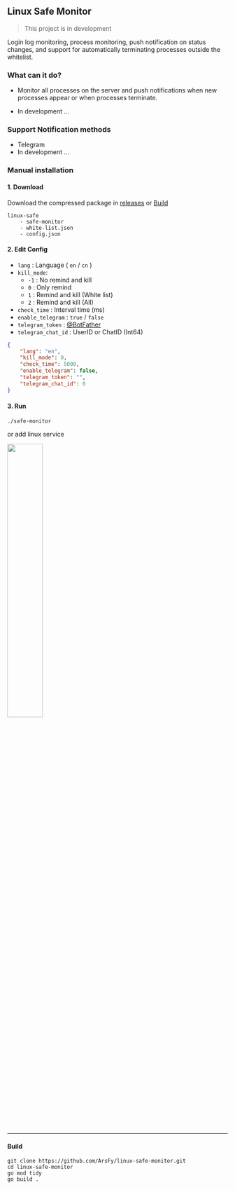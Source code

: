 ## Linux Safe Monitor

> This project is in development

Login log monitoring, process monitoring, push notification on status changes, and support for automatically terminating processes outside the whitelist.

### What can it do?

- Monitor all processes on the server and push notifications when new processes appear or when processes terminate.

- In development ...

### Support Notification methods

- Telegram
- In development ...

### Manual installation

#### 1. Download

Download the compressed package in [releases](releases) or [Build](#build)

```
linux-safe
    - safe-monitor
    - white-list.json
    - config.json
```

#### 2. Edit Config

- `lang` : Language ( `en` / `cn` ) 
- `kill_mode`:
    - `-1` : No remind and kill
    - `0` : Only remind
	- `1` : Remind and kill (White list)
	- `2` : Remind and kill (All)
- `check_time` : Interval time (ms)
- `enable_telegram` : `true` / `false`
- `telegram_token` : [@BotFather](https://t.me/BotFather)
- `telegram_chat_id` : UserID or ChatID (Int64)

```json
{
    "lang": "en",
    "kill_mode": 0,
    "check_time": 5000,
    "enable_telegram": false,
    "telegram_token": "",
    "telegram_chat_id": 0
}
```

#### 3. Run

```
./safe-monitor
```

or add linux service

[<img src="https://opengraph.githubassets.com/0ce367d2a8cee652c1242cb4a99af11939ad2161e47eac849791a8695027a549/ArsFy/add_service" width="40%" />](https://github.com/ArsFy/add_service)

-----

#### <span id="build">Build</span>

```
git clone https://github.com/ArsFy/linux-safe-monitor.git
cd linux-safe-monitor
go mod tidy
go build .
```